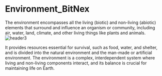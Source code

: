 # Environment_BitNex
The environment encompasses all the living (biotic) and non-living (abiotic) elements that surround and influence an organism or community, including air, water, land, climate, and other living things like plants and animals.
![header3](https://github.com/user-attachments/assets/006dc714-dd23-49f3-9142-93af42e6323b)

It provides resources essential for survival, such as food, water, and shelter, and is divided into the natural environment and the man-made or artificial environment. 
The environment is a complex, interdependent system where living and non-living components interact, and its balance is crucial for maintaining life on Earth.  


